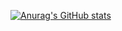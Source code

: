 [![Anurag's GitHub stats](https://github-readme-stats.vercel.app/api?username=1technophile)](https://github.com/anuraghazra/github-readme-stats)
